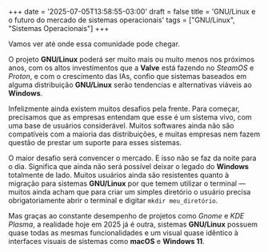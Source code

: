 +++
date = '2025-07-05T13:58:55-03:00'
draft = false
title = 'GNU/Linux e o futuro do mercado de sistemas operacionais'
tags = ["GNU/Linux", "Sistemas Operacionais"]
+++

Vamos ver até onde essa comunidade pode chegar.

O projeto **GNU/Linux** poderá ser muito mais ou muito menos nos próximos anos, com os altos investimentos que a **Valve** está fazendo no _SteamOS_ e _Proton_, e com o crescimento das IAs, confio que sistemas baseados em alguma distribuição **GNU/Linux** serão tendencias e alternativas viáveis ao **Windows**.

Infelizmente ainda existem muitos desafios pela frente. Para começar, precisamos que as empresas entendam que esse é um sistema vivo, com uma base de usuários considerável. Muitos softwares ainda não são compatíveis com a maioria das distribuições, e muitas empresas nem fazem questão de prestar um suporte para esses sistemas.

O maior desafio será convencer o mercado. E isso não se faz da noite para o dia. Significa que ainda não será possível deixar o legado do **Windows** totalmente de lado. Muitos usuários ainda são resistentes quanto à migração para sistemas **GNU/Linux** por que temem utilizar o terminal — muitos ainda acham que para criar um simples diretório o usuário precisa obrigatoriamente abrir o terminal e digitar `mkdir meu_diretório`.

Mas graças ao constante desempenho de projetos como _Gnome_ e _KDE Plasma_, a realidade hoje em 2025 já é outra, sistemas **GNU/Linux** possuem quase todas as mesmas funcionalidades e um visual quase idêntico à interfaces visuais de sistemas como **macOS** e **Windows 11**.
